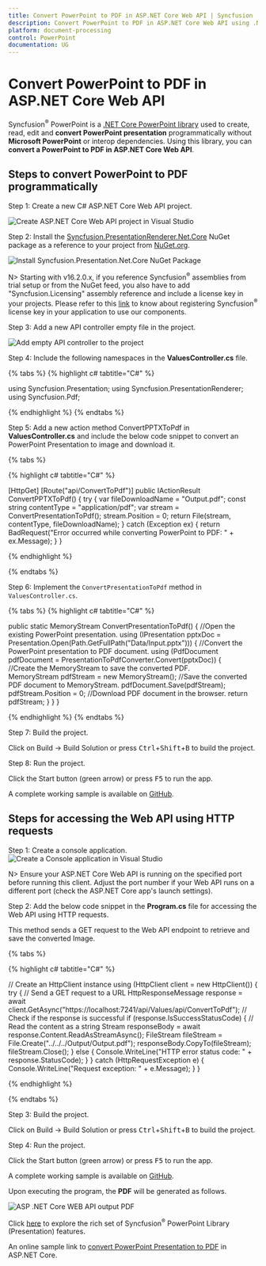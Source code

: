 ```yaml
---
title: Convert PowerPoint to PDF in ASP.NET Core Web API | Syncfusion
description: Convert PowerPoint to PDF in ASP.NET Core Web API using .NET Core PowerPoint library (Presentation) without Microsoft PowerPoint or interop dependencies.
platform: document-processing
control: PowerPoint
documentation: UG
---
```


# Convert PowerPoint to PDF in ASP.NET Core Web API

Syncfusion<sup>&reg;</sup> PowerPoint is a [.NET Core PowerPoint library](https://www.syncfusion.com/document-processing/powerpoint-framework/net-core) used to create, read, edit and **convert PowerPoint presentation** programmatically without **Microsoft PowerPoint** or interop dependencies. Using this library, you can **convert a PowerPoint to PDF in ASP.NET Core Web API**.

## Steps to convert PowerPoint to PDF programmatically

Step 1: Create a new C# ASP.NET Core Web API project.

![Create ASP.NET Core Web API project in Visual Studio](ASP-NET-Core-WEB-API-images/ASP-NET-Core-Web-API-template.png)

Step 2: Install the [Syncfusion.PresentationRenderer.Net.Core](https://www.nuget.org/packages/Syncfusion.PresentationRenderer.Net.Core) NuGet package as a reference to your project from  [NuGet.org](https://www.nuget.org/).

![Install Syncfusion.Presentation.Net.Core NuGet Package](ASP-NET-Core-WEB-API-images/Nuget-Package-NET-Core-Web-API.png)

N> Starting with v16.2.0.x, if you reference Syncfusion<sup>&reg;</sup> assemblies from trial setup or from the NuGet feed, you also have to add "Syncfusion.Licensing" assembly reference and include a license key in your projects. Please refer to this [link](https://help.syncfusion.com/common/essential-studio/licensing/overview) to know about registering Syncfusion<sup>&reg;</sup> license key in your application to use our components.


Step 3: Add a new API controller empty file in the project.

![Add empty API controller to the project](ASP-NET-Core-WEB-API-images/Empty-API-Controller.png)

Step 4: Include the following namespaces in the **ValuesController.cs** file.

{% tabs %}
{% highlight c# tabtitle="C#" %}

using Syncfusion.Presentation;
using Syncfusion.PresentationRenderer;
using Syncfusion.Pdf;

{% endhighlight %}
{% endtabs %}

Step 5: Add a new action method ConvertPPTXToPdf in **ValuesController.cs** and include the below code snippet to convert an PowerPoint Presentation to image and download it.

{% tabs %}

{% highlight c# tabtitle="C#" %}

[HttpGet]
[Route("api/ConvertToPdf")]
public IActionResult ConvertPPTXToPdf()
{
    try
    {
        var fileDownloadName = "Output.pdf";
        const string contentType = "application/pdf";
        var stream = ConvertPresentationToPdf();
        stream.Position = 0;
        return File(stream, contentType, fileDownloadName);
    }
    catch (Exception ex)
    {
        return BadRequest("Error occurred while converting PowerPoint to PDF: " + ex.Message);
    }
}
 
{% endhighlight %}

{% endtabs %}

Step 6: Implement the `ConvertPresentationToPdf` method in `ValuesController.cs`.

{% tabs %}
{% highlight c# tabtitle="C#" %}

public static MemoryStream ConvertPresentationToPdf()
{
    //Open the existing PowerPoint presentation.
    using (IPresentation pptxDoc = Presentation.Open(Path.GetFullPath("Data/Input.pptx")))
    {
        //Convert the PowerPoint presentation to PDF document.
        using (PdfDocument pdfDocument = PresentationToPdfConverter.Convert(pptxDoc))
        {  
            //Create the MemoryStream to save the converted PDF.      
            MemoryStream pdfStream = new MemoryStream();
            //Save the converted PDF document to MemoryStream.
            pdfDocument.Save(pdfStream);
            pdfStream.Position = 0;
            //Download PDF document in the browser.
            return pdfStream;
        }
    }
}

{% endhighlight %}
{% endtabs %}

Step 7: Build the project.

Click on Build → Build Solution or press <kbd>Ctrl</kbd>+<kbd>Shift</kbd>+<kbd>B</kbd> to build the project.

Step 8: Run the project.

Click the Start button (green arrow) or press <kbd>F5</kbd> to run the app.

A complete working sample is available on [GitHub](https://github.com/SyncfusionExamples/PowerPoint-Examples/tree/master/Getting-started/ASP.NET-Core-Web-API/Create-PowerPoint-presentation).

## Steps for accessing the Web API using HTTP requests

Step 1: Create a console application.
![Create a Console application in Visual Studio](ASP-NET-Core-WEB-API-images/Console-Template-Net-Core.png)

N> Ensure your ASP.NET Core Web API is running on the specified port before running this client. Adjust the port number if your Web API runs on a different port (check the ASP.NET Core app's launch settings).

Step 2: Add the below code snippet in the **Program.cs** file for accessing the Web API using HTTP requests. 

This method sends a GET request to the Web API endpoint to retrieve and save the converted Image.

{% tabs %}

{% highlight c# tabtitle="C#" %}

// Create an HttpClient instance
using (HttpClient client = new HttpClient())
{
    try
    {
        // Send a GET request to a URL
        HttpResponseMessage response = await client.GetAsync("https://localhost:7241/api/Values/api/ConvertToPdf");
        // Check if the response is successful
        if (response.IsSuccessStatusCode)
        {
            // Read the content as a string
            Stream responseBody = await response.Content.ReadAsStreamAsync();
            FileStream fileStream = File.Create("../../../Output/Output.pdf");
            responseBody.CopyTo(fileStream);
            fileStream.Close();
        }
        else
        {
            Console.WriteLine("HTTP error status code: " + response.StatusCode);
        }
    }
    catch (HttpRequestException e)
    {
        Console.WriteLine("Request exception: " + e.Message);
    }
}

{% endhighlight %}

{% endtabs %}

Step 3: Build the project.

Click on Build → Build Solution or press <kbd>Ctrl</kbd>+<kbd>Shift</kbd>+<kbd>B</kbd> to build the project.

Step 4: Run the project.

Click the Start button (green arrow) or press <kbd>F5</kbd> to run the app.

A complete working sample is available on [GitHub](https://github.com/SyncfusionExamples/PowerPoint-Examples/tree/master/Getting-started/ASP.NET-Core-Web-API/Client-Application).

Upon executing the program, the **PDF** will be generated as follows.

![ASP .NET Core WEB API output PDF](ASP-NET-Core-WEB-API-images/ASP-NET-Core-Web-API-Output.png)

Click [here](https://www.syncfusion.com/document-processing/powerpoint-framework/net-core) to explore the rich set of Syncfusion<sup>&reg;</sup> PowerPoint Library (Presentation) features. 

An online sample link to [convert PowerPoint Presentation to PDF](https://document.syncfusion.com/demos/powerpoint/pptxtopdf#/tailwind) in ASP.NET Core. 
